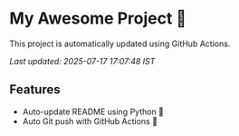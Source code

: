 # My Awesome Project 🚀

This project is automatically updated using GitHub Actions.

_Last updated: 2025-07-17 17:07:48 IST_

## Features
- Auto-update README using Python 🐍
- Auto Git push with GitHub Actions 🤖
